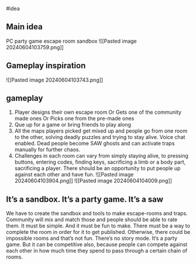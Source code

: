 #idea 
## Main idea
PC party game escape room sandbox
![[Pasted image 20240604103759.png]]
## Gameplay inspiration
![[Pasted image 20240604103743.png]]
## gameplay 
1) Player designs their own escape room Or Gets one of the community made ones Or Picks one from the pre-made ones 
2) Que up for a game or bring friends to play along 
3) All the maps players picked get mixed up and people go from one room to the other, solving deadly puzzles and trying to stay alive. Voice chat enabled. Dead people become SAW ghosts and can activate traps manually for further chaos.
4) Challenges in each room can vary from simply staying alive, to pressing buttons, entering codes, finding keys, sacrificing a limb or a body part, sacrificing a player. There should be an opportunity to put people up against each other and have fun.
![[Pasted image 20240604103904.png]]
![[Pasted image 20240604104009.png]]
## It’s a sandbox. It’s a party game. It’s a saw 
We have to create the sandbox and tools to make escape-rooms and traps. Community will mix and match those and people should be able to rate them. It must be simple. And it must be fun to make. 
There must be a way to complete the room in order for it to get published. Otherwise, there could be impossible rooms and that’s not fun. 
There’s no story mode. It’s a party game. But it can be competitive also, because people can compete against each other in how much time they spend to pass through a certain chain of rooms.